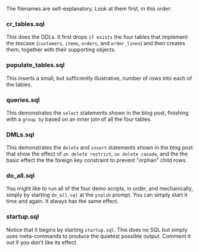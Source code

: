 The filenames are self-explanatory. Look at them first, in this order:

### cr_tables.sql
This does the DDLs. It first drops `if exists` the four tables that implement the tescase (`customers`, `items`, `orders`, and `order_lines`) and then creates them, together with their supporting objects.

### populate_tables.sql
This inserts a small, but sufficiently illustrative, number of rows into each of the tables.

### queries.sql
This demonstrates the `select` statements shown in the blog post, finishing with a `group by` based on an inner join of all the four tables.

### DMLs.sql
This demonstrates the `delete` and `insert` statements shown in the blog post that show the effect of `on delete restrict`,  `on delete casade`, and the the basic effect the the foreign key constraint to prevent "orphan" child rows.

### do_all.sql
You might like to run all of the four demo scripts, in order, and mechanically, simply by starting `do_all.sql` at the `ysqlsh` prompt. You can simply start it time and again. It always has the same effect.

### startup.sql
Notice that it begins by starting `startup.sql`. This does no SQL but simply uses meta-commands to produce the quietest possible output. Comment it out if you don't like its effect.
